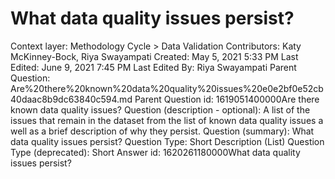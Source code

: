 # What data quality issues persist?

Context layer: Methodology Cycle > Data Validation
Contributors: Katy McKinney-Bock, Riya Swayampati
Created: May 5, 2021 5:33 PM
Last Edited: June 9, 2021 7:45 PM
Last Edited By: Riya Swayampati
Parent Question: Are%20there%20known%20data%20quality%20issues%20e0e2bf0e52cb40daac8b9dc63840c594.md
Parent Question id: 1619051400000Are there known data quality issues?
Question (description - optional): A list of the issues that remain in the dataset from the list of known data quality issues a well as a brief description of why they persist.
Question (summary): What data quality issues persist?
Question Type: Short Description (List)
Question Type (deprecated): Short Answer
id: 1620261180000What data quality issues persist?